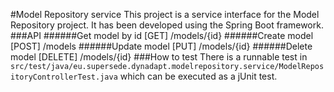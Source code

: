 #Model Repository service
This project is a service interface for the Model Repository project. It has been developed using the Spring Boot framework.
###API
######Get model by id
[GET] /models/{id}
######Create model
[POST] /models
######Update model
[PUT] /models/{id}
######Delete model
[DELETE] /models/{id}
###How to test
There is a runnable test in ``src/test/java/eu.supersede.dynadapt.modelrepository.service/ModelRepositoryControllerTest.java`` which can be executed as a jUnit test.
